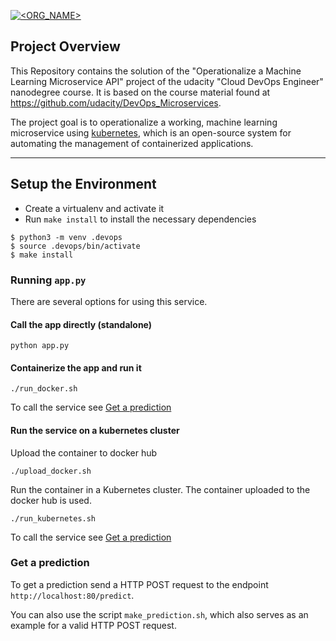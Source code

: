 [![<ORG_NAME>](https://circleci.com/gh/rniekisch/project-ml-microservice-kubernetes.svg?style=svg)](https://app.circleci.com/pipelines/github/rniekisch/project-ml-microservice-kubernetes)

## Project Overview

This Repository contains the solution of the "Operationalize a Machine Learning Microservice API" project of the udacity "Cloud DevOps Engineer" nanodegree course. It is based on the course material found at https://github.com/udacity/DevOps_Microservices.

The project goal is to operationalize a working, machine learning microservice using [kubernetes](https://kubernetes.io/), which is an open-source system for automating the management of containerized applications. 

---

## Setup the Environment

* Create a virtualenv and activate it
* Run `make install` to install the necessary dependencies

```
$ python3 -m venv .devops
$ source .devops/bin/activate
$ make install
```

### Running `app.py`

There are several options for using this service.

#### Call the app directly (standalone)
```
python app.py
```

#### Containerize the app and run it
```
./run_docker.sh
```

To call the service see [Get a prediction](#pred)

#### Run the service on a kubernetes cluster

Upload the container to docker hub
```
./upload_docker.sh
```

Run the container in a Kubernetes cluster. The container uploaded to the docker hub is used.
```
./run_kubernetes.sh
```

To call the service see [Get a prediction](#pred)

### <a name="pred"></a> Get a prediction

To get a prediction send a HTTP POST request to the endpoint `http://localhost:80/predict`.

You can also use the script `make_prediction.sh`, which also serves as an example for a valid HTTP POST request.
